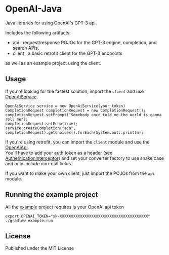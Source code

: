 # OpenAI-Java
Java libraries for using OpenAI's GPT-3 api.

Includes the following artifacts:
- api : request/response POJOs for the GPT-3 engine, completion, and search APIs.
- client : a basic retrofit client for the GPT-3 endpoints

as well as an example project using the client.

## Usage
If you're looking for the fastest solution, import the `client` and use [OpenAiService](client/src/main/java/openai/OpenAiService.java).
```
OpenAiService service = new OpenAiService(your_token)
CompletionRequest completionRequest = new CompletionRequest();
completionRequest.setPrompt("Somebody once told me the world is gonna roll me");
completionRequest.setEcho(true);
service.createCompletion("ada", completionRequest).getChoices().forEach(System.out::println);
```

If you're using retrofit, you can import the `client` module and use the [OpenAiApi](client/src/main/java/openai/OpenAiApi.java).  
You'll have to add your auth token as a header (see [AuthenticationInterceptor](client/src/main/java/openai/AuthenticationInterceptor.java))
and set your converter factory to use snake case and only include non-null fields.

If you want to make your own client, just import the POJOs from the `api` module.

## Running the example project
All the [example](example/src/main/java/example/OpenAiApiExample.java) project requires is your OpenAI api token
```
export OPENAI_TOKEN="sk-XXXXXXXXXXXXXXXXXXXXXXXXXXXXXXXXXXXXXXX"
./gradlew example:run
```

## License
Published under the MIT License